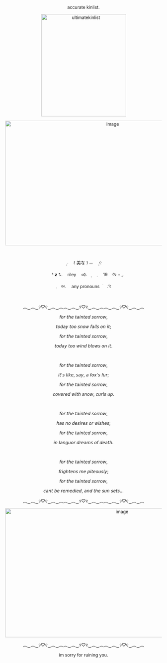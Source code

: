 
 <p align="center" dir="auto"> 
 accurate kinlist.
<p align="center" dir="auto"> 
  <img width="273" height="328" alt="ultimatekinlist" src="https://github.com/user-attachments/assets/565a308e-303b-408a-b891-53f628e26a45" />


 <p align="center" dir="auto"> 
<img width="676" height="400" alt="image" src="https://github.com/user-attachments/assets/a9b24bbe-8a17-499e-a567-57942c202d0c" />

 
  
















 ‎ ‎ ‎ <p align="center" dir="auto"> 
 ㅤ۪  𝅄ㅤ ꒰    美な  ꒱    ⏤ㅤ    ۪ ୧
 ‎ ‎ ‎ <p align="center" dir="auto"> 
 ‎ ‎ ‎ ㅤㅤᶻ 𝘇 𐰁.  ‎ ‎ ‎ rileyㅤ‎ 𐚁ㅤ۪ ㅤ݂ ‎ ‎ ‎ ‎ ‎ 19‎ ‎ ‎ ‎ ‎  ᡣ𐭩   ⋆ ◞
 ‎ ‎ ‎ <p align="center" dir="auto"> 
𓈒‎ ‎   ‎ ୭ৎ  ‎ ‎ ‎ ‎ any     pronouns⠀ׂㅤ.  ͡꒱
 
 
 ‎ ‎ ‎ ‎ ‎ 
<p align="center" dir="auto">
︵‿︵‿୨♡୧‿︵‿︵︵‿︵‿୨♡୧‿︵‿︵︵‿︵‿୨♡୧‿︵‿︵

<p align="center" dir="auto">
𝘧𝘰𝘳 𝘵𝘩𝘦 𝘵𝘢𝘪𝘯𝘵𝘦𝘥 𝘴𝘰𝘳𝘳𝘰𝘸,‎
<p align="center" dir="auto">
𝘵𝘰𝘥𝘢𝘺 𝘵𝘰𝘰 𝘴𝘯𝘰𝘸 𝘧𝘢𝘭𝘭𝘴 𝘰𝘯 𝘪𝘵;
<p align="center" dir="auto">
𝘧𝘰𝘳 𝘵𝘩𝘦 𝘵𝘢𝘪𝘯𝘵𝘦𝘥 𝘴𝘰𝘳𝘳𝘰𝘸,
<p align="center" dir="auto">
𝘵𝘰𝘥𝘢𝘺 𝘵𝘰𝘰 𝘸𝘪𝘯𝘥 𝘣𝘭𝘰𝘸𝘴 𝘰𝘯 𝘪𝘵.

‎ ‎ ‎ ‎ ‎ ‎ ‎ ‎ ‎ ‎ ‎ ‎ 

<p align="center" dir="auto">
𝘧𝘰𝘳 𝘵𝘩𝘦 𝘵𝘢𝘪𝘯𝘵𝘦𝘥 𝘴𝘰𝘳𝘳𝘰𝘸,
<p align="center" dir="auto">
𝘪𝘵'𝘴 𝘭𝘪𝘬𝘦, 𝘴𝘢𝘺, 𝘢 𝘧𝘰𝘹'𝘴 𝘧𝘶𝘳;
<p align="center" dir="auto">
𝘧𝘰𝘳 𝘵𝘩𝘦 𝘵𝘢𝘪𝘯𝘵𝘦𝘥 𝘴𝘰𝘳𝘳𝘰𝘸,
<p align="center" dir="auto">
𝘤𝘰𝘷𝘦𝘳𝘦𝘥 𝘸𝘪𝘵𝘩 𝘴𝘯𝘰𝘸, 𝘤𝘶𝘳𝘭𝘴 𝘶𝘱.

‎ ‎ ‎ ‎ ‎ ‎ ‎ ‎ ‎ ‎ ‎ 

<p align="center" dir="auto">
𝘧𝘰𝘳 𝘵𝘩𝘦 𝘵𝘢𝘪𝘯𝘵𝘦𝘥 𝘴𝘰𝘳𝘳𝘰𝘸,
<p align="center" dir="auto">
𝘩𝘢𝘴 𝘯𝘰 𝘥𝘦𝘴𝘪𝘳𝘦𝘴 𝘰𝘳 𝘸𝘪𝘴𝘩𝘦𝘴;
<p align="center" dir="auto">
𝘧𝘰𝘳 𝘵𝘩𝘦 𝘵𝘢𝘪𝘯𝘵𝘦𝘥 𝘴𝘰𝘳𝘳𝘰𝘸,
<p align="center" dir="auto">
𝘪𝘯 𝘭𝘢𝘯𝘨𝘶𝘰𝘳 𝘥𝘳𝘦𝘢𝘮𝘴 𝘰𝘧 𝘥𝘦𝘢𝘵𝘩.

‎ ‎ ‎ ‎ ‎ ‎ ‎ ‎ 

<p align="center" dir="auto">
𝘧𝘰𝘳 𝘵𝘩𝘦 𝘵𝘢𝘪𝘯𝘵𝘦𝘥 𝘴𝘰𝘳𝘳𝘰𝘸,
<p align="center" dir="auto">
𝘧𝘳𝘪𝘨𝘩𝘵𝘦𝘯𝘴 𝘮𝘦 𝘱𝘪𝘵𝘦𝘰𝘶𝘴𝘭𝘺;
<p align="center" dir="auto">
𝘧𝘰𝘳 𝘵𝘩𝘦 𝘵𝘢𝘪𝘯𝘵𝘦𝘥 𝘴𝘰𝘳𝘳𝘰𝘸,
<p align="center" dir="auto">
𝘤𝘢𝘯𝘵 𝘣𝘦 𝘳𝘦𝘮𝘦𝘥𝘪𝘦𝘥, 𝘢𝘯𝘥 𝘵𝘩𝘦 𝘴𝘶𝘯 𝘴𝘦𝘵𝘴...




<p align="center" dir="auto">
︵‿︵‿୨♡୧‿︵‿︵︵‿︵‿୨♡୧‿︵‿︵︵‿︵‿୨♡୧‿︵‿︵

<p align="center" dir="auto">
<img width="736" height="414" alt="image" src="https://github.com/user-attachments/assets/e107c6a5-74df-4819-9fc0-65022e1e46cf" />

<p align="center" dir="auto">
︵‿︵‿୨♡୧‿︵‿︵︵‿︵‿୨♡୧‿︵‿︵︵‿︵‿୨♡୧‿︵‿︵

<p align="center" dir="auto">
im sorry for ruining you.





